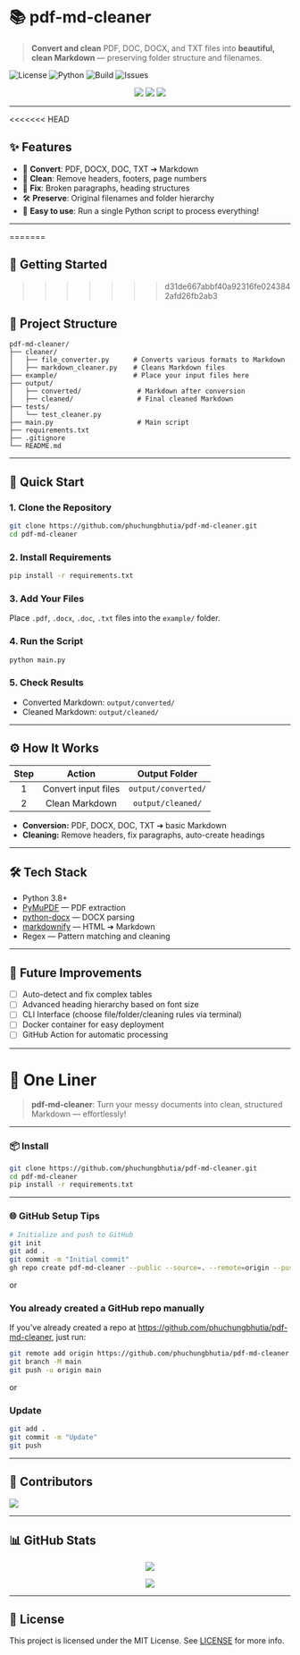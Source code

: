 # 📚 pdf-md-cleaner

> **Convert and clean** PDF, DOC, DOCX, and TXT files into **beautiful, clean Markdown** — preserving folder structure and filenames.

![License](https://img.shields.io/github/license/phuchungbhutia/pdf-md-cleaner)
![Python](https://img.shields.io/badge/python-3.7%2B-blue.svg)
![Build](https://img.shields.io/github/actions/workflow/status/phuchungbhutia/pdf-md-cleaner/python-app.yml)
![Issues](https://img.shields.io/github/issues/phuchungbhutia/pdf-md-cleaner)

<p align="center">
  <img src="https://img.shields.io/badge/build-passing-brightgreen?style=for-the-badge" />
  <img src="https://img.shields.io/badge/license-MIT-blue?style=for-the-badge" />
  <img src="https://img.shields.io/badge/python-3.8%2B-blue?style=for-the-badge" />
</p>

---

<<<<<<< HEAD
## ✨ Features

- 📄 **Convert**: PDF, DOCX, DOC, TXT ➔ Markdown
- 🧹 **Clean**: Remove headers, footers, page numbers
- 🧠 **Fix**: Broken paragraphs, heading structures
- 🛠 **Preserve**: Original filenames and folder hierarchy
- 🚀 **Easy to use**: Run a single Python script to process everything!

---
=======
## 🧰 Getting Started
>>>>>>> d31de667abbf40a92316fe0243842afd26fb2ab3

## 📂 Project Structure

```plaintext
pdf-md-cleaner/
├── cleaner/
│   ├── file_converter.py      # Converts various formats to Markdown
│   ├── markdown_cleaner.py    # Cleans Markdown files
├── example/                   # Place your input files here
├── output/
│   ├── converted/              # Markdown after conversion
│   ├── cleaned/                # Final cleaned Markdown
├── tests/
│   └── test_cleaner.py
├── main.py                     # Main script
├── requirements.txt
├── .gitignore
└── README.md
```

---

## 🚀 Quick Start

### 1. Clone the Repository

```bash
git clone https://github.com/phuchungbhutia/pdf-md-cleaner.git
cd pdf-md-cleaner
```

### 2. Install Requirements

```bash
pip install -r requirements.txt
```

### 3. Add Your Files

Place `.pdf`, `.docx`, `.doc`, `.txt` files into the `example/` folder.

### 4. Run the Script

```bash
python main.py
```

### 5. Check Results

- Converted Markdown: `output/converted/`
- Cleaned Markdown: `output/cleaned/`

---

## ⚙️ How It Works

| Step | Action | Output Folder |
|:----:|:------:|:-------------:|
| 1 | Convert input files | `output/converted/` |
| 2 | Clean Markdown | `output/cleaned/` |

- **Conversion:** PDF, DOCX, DOC, TXT ➔ basic Markdown
- **Cleaning:** Remove headers, fix paragraphs, auto-create headings

---

## 🛠 Tech Stack

- Python 3.8+
- [PyMuPDF](https://pymupdf.readthedocs.io/en/latest/) — PDF extraction
- [python-docx](https://python-docx.readthedocs.io/en/latest/) — DOCX parsing
- [markdownify](https://pypi.org/project/markdownify/) — HTML ➔ Markdown
- Regex — Pattern matching and cleaning

---

## 🚧 Future Improvements

- [ ] Auto-detect and fix complex tables
- [ ] Advanced heading hierarchy based on font size
- [ ] CLI Interface (choose file/folder/cleaning rules via terminal)
- [ ] Docker container for easy deployment
- [ ] GitHub Action for automatic processing

---


# 🎯 One Liner

> **pdf-md-cleaner**: Turn your messy documents into clean, structured Markdown — effortlessly!

---

### 📦 Install

```bash
git clone https://github.com/phuchungbhutia/pdf-md-cleaner.git
cd pdf-md-cleaner
pip install -r requirements.txt
```
---


### 🌐 GitHub Setup Tips
```bash
# Initialize and push to GitHub
git init
git add .
git commit -m "Initial commit"
gh repo create pdf-md-cleaner --public --source=. --remote=origin --push
```
or
### You already created a GitHub repo manually
If you've already created a repo at https://github.com/phuchungbhutia/pdf-md-cleaner, just run:

```bash
git remote add origin https://github.com/phuchungbhutia/pdf-md-cleaner.git
git branch -M main
git push -u origin main
```
or 
### Update
```bash
git add .
git commit -m "Update"
git push
```
---
## 👥 Contributors
<a href="https://github.com/phuchungbhutia/pdf-md-cleaner/graphs/contributors"> <img src="https://contrib.rocks/image?repo=phuchungbhutia/pdf-md-cleaner" /> </a>

---

## 📊 GitHub Stats
<p align="center"> <img src="https://github-readme-stats.vercel.app/api/pin/?username=phuchungbhutia&repo=pdf-md-cleaner&theme=tokyonight" /> </p>

<p align="center">
  <img src="https://github-readme-stats.vercel.app/api/pin/?username=phuchungbhutia&repo=pdf-md-cleaner&theme=radical" />
</p>

---

## 📜 License
This project is licensed under the MIT License. See [LICENSE](LICENSE) for more info.
